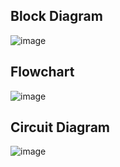 <h2>Block Diagram</h2>

![image](https://user-images.githubusercontent.com/72467936/168502767-94be7c43-4e69-4143-8313-5a4aa89e81ec.png)

<h2>Flowchart</h2>

![image](https://user-images.githubusercontent.com/72467936/168503351-6c69d3b7-6e55-470c-a5e6-d1937bad87af.png)

<h2>Circuit Diagram</h2>

![image](https://user-images.githubusercontent.com/72467936/168502790-7c81dd77-6728-495a-9321-9e1a365e5896.png)

